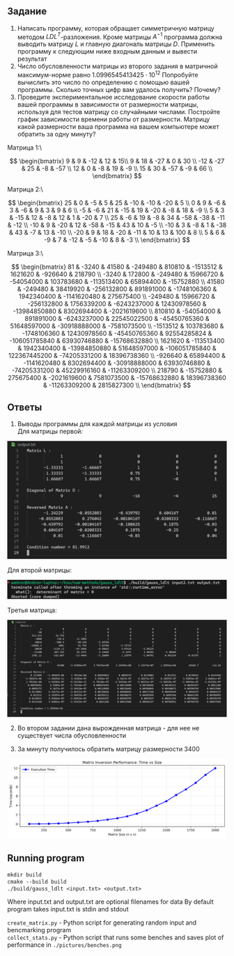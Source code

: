 ## Задание

1) Написать программу, которая обращает симметричную матрицу методом $LDL^T$-разложения. Кроме матрицы $A^{-1}$ программа должна выводить матрицу $L$ и  главную диагональ матрицы $D$. Применить программу к следующим ниже входным данным и вывести результат
2) Число обусловленности матрицы из второго задания в матричной максимум-норме равно $1.0996545413425 \cdot 10^{12}$  Попробуйте вычислить это число по определению с помощью вашей программы. Сколько точных цифр вам удалось получить? Почему?
3) Проведите экспериментальное исследование скорости работы вашей программы в зависимости от размерности матрицы, используя для тестов матрицу со случайными числами. Постройте график зависимости времени работы от размерности. Матрицу какой размерности ваша программа на вашем компьютере может обратить за одну минуту?

Матрица 1:\

$$
\begin{bmatrix}
    9 & 9 & -12 & 12 & 15\\
    9 & 18 & -27 & 0 & 30 \\
    -12 & -27 & 25 & -8 & -57 \\
    12 & 0 & -8 & 19 & -9 \\
    15 & 30 & -57 & -9 & 66 \\
\end{bmatrix}
$$

Матрица 2:\

$$
\begin{bmatrix}
    25 & 0 & -5 & 5 & 25 & -10 & -10 & -20 & 5 \\
    0 & 9 & -6 & 3 & -6 & 9 & 3 & 9 & 6 \\
    -5 & -6 & 21 & -15 & 19 & -20 & -8 & 18 & -9 \\
    5 & 3 & -15 & 12 & -8 & 12 & 1 & -20 & 7 \\
    25 & -6 & 19 & -8 & 34 & -58 & -38 & -11 & -12 \\
    -10 & 9 & -20 & 12 & -58 & -15 & 43 & 10 & -5 \\
    -10 & 3 & -8 & 1 & -38 & 43 & -7 & 13 & -10 \\
    -20 & 9 & 18 & -20 & -11 & 10 & 13 & 100 & 8 \\
    5 & 6 & -9 & 7 & -12 & -5 & -10 & 8 & -3 \\
\end{bmatrix}
$$

Матрица 3:\

$$
\begin{bmatrix}
    81 & -3240 & 41580 & -249480 & 810810 & -1513512 & 1621620 & -926640 & 218790 \\
    -3240 & 172800 & -249480 & 15966720 & -54054000 & 103783680 & -113513400 &  65894400 & -15752880 \\
    41580 & -249480 & 38419920 & -256132800 & 891891000 & -1748106360 & 1942340400 &    -1141620480 & 275675400 \\
    -249480 & 15966720 & -256132800 & 1756339200 & -6243237000 & 12430978560 &  -13984850880 & 8302694400 & -2021619600 \\
    810810 & -54054000 & 891891000 & -6243237000 & 22545022500 & -45450765360 &     51648597000 & -30918888000 & -7581073500 \\
    -1513512 & 103783680 & -1748106360 & 12430978560 & -45450765360 & 92554285824 &     -106051785840 & 63930746880 & -15768632880 \\
    1621620 & -113513400 & 1942340400 & -13984850880 & 51648597000 & -106051785840 &    122367445200 & -74205331200 & 18396738360 \\
    -926640 & 65894400 & -1141620480 & 8302694400 & -30918888000 & 63930746880 &    -74205331200 & 45229916160 & -11263309200 \\
    218790 & -15752880 & 275675400 & -2021619600 & 7581073500 & -15768632880 &  18396738360 & -11263309200 & 2815827300 \\
\end{bmatrix}
$$


## Ответы

1) Выводы программы для каждой матрицы из условия   
Для матрицы первой:

![matrix 1 output](./pictures/output1.png)

Для второй матрицы:

![matrix 2 output](./pictures/output2.png)

Третья матрица:

![matrix 3 output](./pictures/output3.png)


2) Во втором задании дана вырожденная матрица - для нее не существует числа обусловленности

3) За минуту получилось обратить матрицу размерности 3400

![performance plot](./pictures/benches.png)


## Running program
```
mkdir build
cmake --build build
./build/gauss_ldlt <input.txt> <output.txt>
```
Where input.txt and output.txt are optional filenames for data
By default program takes input.txt is stdin and stdout

`create_matrix.py` - Python script for generating random input and bencmarking program  
`collect_stats.py` - Python script that runs some benches and saves plot of performance in
`./pictures/benches.png`